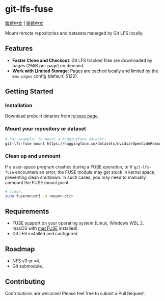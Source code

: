 # git-lfs-fuse

[繁體中文](README.zh-TW.md) | [簡體中文](README.zh-CN.md)

Mount remote repositories and datasets managed by Git LFS locally.

## Features

- **Faster Clone and Checkout**: Git LFS tracked files are downloaded by pages (2MiB per page) on demand.
- **Work with Limited Storage**: Pages are cached locally and limited by the `max-pages` config (default: 5120).

## Getting Started

### Installation

Download prebuilt binaries from [release page](https://github.com/git-lfs-fuse/git-lfs-fuse/releases).

### Mount your repository or dataset

```bash
# For example, to mount a huggingface dataset:
git-lfs-fuse mount https://huggingface.co/datasets/nvidia/OpenCodeReasoning
```

### Clean up and unmount

If a user-space program crashes during a FUSE operation, or if `git-lfs-fuse` encounters an error, the FUSE module may get stuck in kernel space, preventing clean shutdown. In such cases, you may need to manually unmount the FUSE mount point:

```sh
# Linux.
sudo fusermount3 -u <mount-dir>
```

## Requirements

- FUSE support on your operating system (Linux, Windows WSL 2, macOS with [macFUSE](https://macfuse.github.io/) installed).
- Git LFS installed and configured.

## Roadmap

- NFS v3 or v4.
- Git submodule.

## Contributing

Contributions are welcome! Please feel free to submit a Pull Request.
